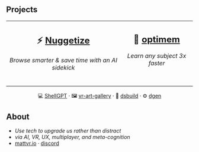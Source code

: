 ## Projects
<p align="center">
<table align="center">
<tr>
<td colspan="1" valign="top" align="center">
  
## **⚡️ [Nuggetize](https://nuggetize.com)**  
*Browse smarter & save time with an AI sidekick* 
<br /><br />
</td>
<td colspan="1" valign="top" align="center">

## **🌿 [optimem](https://optimem.org)**  
*Learn any subject 3x faster*
<br /><br />
</td>
</tr>
</table>
</p>

<p align="center"> 💻 <a href="https://github.com/mattvr/shellgpt">ShellGPT</a> · 🖼️ <a href="https://github.com/mattvr/vr-art-gallery">vr-art-gallery</a> · 🔨 <a href="https://github.com/mattvr/dsbuild">dsbuild</a> · ⚙️ <a href="https://github.com/mattvr/dgen">dgen</a> </p>

## About

- *Use tech to upgrade us rather than distract*
- *via AI, VR, UX, multiplayer, and meta-cognition*
- [mattvr.io](https://mattvr.io) · [discord](https://orgsoft.org/discord)
